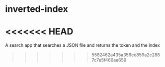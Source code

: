 # inverted-index
<<<<<<< HEAD
=======
A search app that searches a JSON file and returns the token and the index
>>>>>>> 5582462a435a356ee859a2c2887c7e5f466ae659
